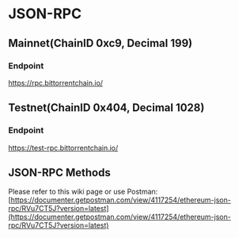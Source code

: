 # JSON-RPC

## Mainnet(ChainID 0xc9, Decimal 199)

### Endpoint

https://rpc.bittorrentchain.io/

## Testnet(ChainID 0x404, Decimal 1028)

### Endpoint

https://test-rpc.bittorrentchain.io/ 

## JSON-RPC Methods

Please refer to this wiki page or use Postman: [https://documenter.getpostman.com/view/4117254/ethereum-json-rpc/RVu7CT5J?version=latest](https://documenter.getpostman.com/view/4117254/ethereum-json-rpc/RVu7CT5J?version=latest)